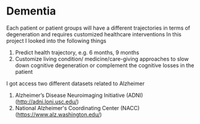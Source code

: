 # Dementia 
Each patient or patient groups will have a different trajectories in terms of degeneration and requires customized healthcare interventions 
In this project I looked into the following things
1. Predict health trajectory, e.g. 6 months, 9 months 
2. Customize living condition/ medicine/care-giving approaches to slow down cognitive degeneration or  complement the cognitive losses in the patient

I got access two different datasets related to Alzheimer
1. Alzheimer’s Disease Neuroimaging Initiative (ADNI) (http://adni.loni.usc.edu/)
2. National Alzheimer's Coordinating Center (NACC) (https://www.alz.washington.edu/)

